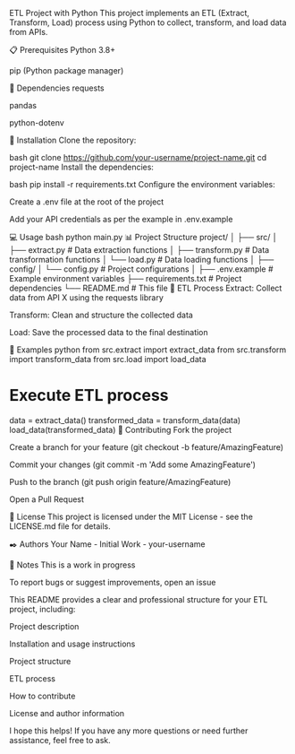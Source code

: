 ETL Project with Python
This project implements an ETL (Extract, Transform, Load) process using Python to collect, transform, and load data from APIs.

📋 Prerequisites
Python 3.8+

pip (Python package manager)

🔧 Dependencies
requests

pandas

python-dotenv

🚀 Installation
Clone the repository:

bash
git clone https://github.com/your-username/project-name.git
cd project-name
Install the dependencies:

bash
pip install -r requirements.txt
Configure the environment variables:

Create a .env file at the root of the project

Add your API credentials as per the example in .env.example

💻 Usage
bash
python main.py
📊 Project Structure
project/
│
├── src/
│   ├── extract.py    # Data extraction functions
│   ├── transform.py  # Data transformation functions
│   └── load.py       # Data loading functions
│
├── config/
│   └── config.py     # Project configurations
│
├── .env.example      # Example environment variables
├── requirements.txt  # Project dependencies
└── README.md        # This file
🔄 ETL Process
Extract: Collect data from API X using the requests library

Transform: Clean and structure the collected data

Load: Save the processed data to the final destination

📝 Examples
python
from src.extract import extract_data
from src.transform import transform_data
from src.load import load_data

# Execute ETL process
data = extract_data()
transformed_data = transform_data(data)
load_data(transformed_data)
🤝 Contributing
Fork the project

Create a branch for your feature (git checkout -b feature/AmazingFeature)

Commit your changes (git commit -m 'Add some AmazingFeature')

Push to the branch (git push origin feature/AmazingFeature)

Open a Pull Request

📜 License
This project is licensed under the MIT License - see the LICENSE.md file for details.

✒️ Authors
Your Name - Initial Work - your-username

📄 Notes
This is a work in progress

To report bugs or suggest improvements, open an issue

This README provides a clear and professional structure for your ETL project, including:

Project description

Installation and usage instructions

Project structure

ETL process

How to contribute

License and author information

I hope this helps! If you have any more questions or need further assistance, feel free to ask.


